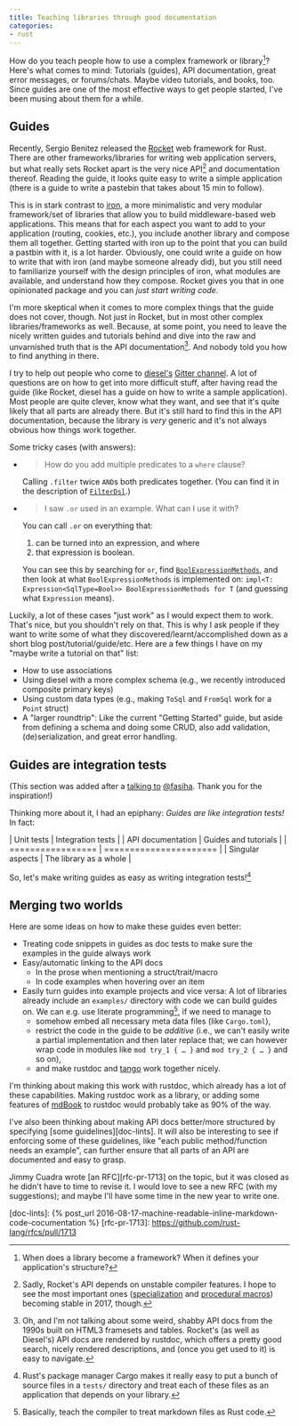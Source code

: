 ```yaml
---
title: Teaching libraries through good documentation
categories:
- rust
---
```

How do you teach people how to use a complex framework or library[^framework-or-library]? Here's what comes to mind: Tutorials (guides), API documentation, great error messages, or forums/chats. Maybe video tutorials, and books, too. Since guides are one of the most effective ways to get people started, I've been musing about them for a while.

[^framework-or-library]: When does a library become a framework? When it defines your application's structure?

## Guides

Recently, Sergio Benitez released the [Rocket] web framework for Rust. There are other frameworks/libraries for writing web application servers, but what really sets Rocket apart is the very nice API[^nightly] and documentation thereof. Reading the guide, it looks quite easy to write a simple application (there is a guide to write a pastebin that takes about 15 min to follow).

[Rocket]: https://rocket.rs

[^nightly]: Sadly, Rocket's API depends on unstable compiler features. I hope to see the most important ones ([specialization] and [procedural macros]) becoming stable in 2017, though.

[specialization]: https://github.com/rust-lang/rfcs/blob/90240c53f2a223fd0c24712fcce50ccd0b8bc850/text/1210-impl-specialization.md
[procedural macros]: https://github.com/rust-lang/rfcs/blob/90240c53f2a223fd0c24712fcce50ccd0b8bc850/text/1566-proc-macros.md

This is in stark contrast to [iron], a more minimalistic and very modular framework/set of libraries that allow you to build middleware-based web applications. This means that for each aspect you want to add to your application (routing, cookies, etc.), you include another library and compose them all together. Getting started with iron up to the point that you can build a pastbin with it, is a lot harder. Obviously, one could write a guide on how to write that with iron (and maybe someone already did), but you still need to familiarize yourself with the design principles of iron, what modules are available, and understand how they compose. Rocket gives you that in one opinionated package and you can *just start writing code.*

[iron]: http://ironframework.io

I'm more skeptical when it comes to more complex things that the guide does not cover, though. Not just in Rocket, but in most other complex libraries/frameworks as well. Because, at some point, you need to leave the nicely written guides and tutorials behind and dive into the raw and unvarnished truth that is the API documentation[^rustdoc]. And nobody told you how to find anything in there.

[^rustdoc]: Oh, and I'm not talking about some weird, shabby API docs from the 1990s built on HTML3 framesets and tables. Rocket's (as well as Diesel's) API docs are rendered by rustdoc, which offers a pretty good search, nicely rendered descriptions, and (once you get used to it) is easy to navigate.

I try to help out people who come to [diesel's][diesel] [Gitter channel][diesel-gitter]. A lot of questions are on how to get into more difficult stuff, after having read the guide (like Rocket, diesel has a guide on how to write a sample application). Most people are quite clever, know what they want, and see that it's quite likely that all parts are already there. But it's still hard to find this in the API documentation, because the library is *very* generic and it's not always obvious how things work together.

[diesel]: http://diesel.rs
[diesel-gitter]: https://gitter.im/diesel-rs/diesel

Some tricky cases (with answers):

- > How do you add multiple predicates to a `where` clause?

	Calling `.filter` twice `AND`s both predicates together. (You can find it in the description of [`FilterDsl`].)
- > I saw `.or` used in an example. What can I use it with?

	You can call `.or` on everything that:
	1. can be turned into an expression, and where 
	2. that expression is boolean. 

	You can see this by searching for `or`, find [`BoolExpressionMethods`], and then look at what `BoolExpressionMethods` is implemented on: `impl<T: Expression<SqlType=Bool>> BoolExpressionMethods for T` (and guessing what `Expression` means).

[`FilterDsl`]: https://docs.rs/diesel/0.9.1/diesel/prelude/trait.FilterDsl.html
[`BoolExpressionMethods`]: https://docs.rs/diesel/0.9.1/diesel/expression/expression_methods/bool_expression_methods/trait.BoolExpressionMethods.html

Luckily, a lot of these cases "just work" as I would expect them to work. That's nice, but you shouldn't rely on that. This is why I ask people if they want to write some of what they discovered/learnt/accomplished down as a short blog post/tutorial/guide/etc. Here are a few things I have on my "maybe write a tutorial on that" list:

- How to use associations
- Using diesel with a more complex schema (e.g., we recently introduced composite primary keys)
- Using custom data types (e.g., making `ToSql` and `FromSql` work for a `Point` struct)
- A "larger roundtrip": Like the current "Getting Started" guide, but aside from defining a schema and doing some CRUD, also add validation, (de)serialization, and great error handling.

## Guides are integration tests

(This section was added after a [talking to][issue4] [@fasiha]. Thank you for the inspiration!)

[issue4]: https://github.com/killercup/scribbles/issues/4
[@fasiha]: https://github.com/fasiha

Thinking more about it, I had an epiphany: *Guides are like integration tests!* In fact:

| Unit tests        | Integration tests      |
| API documentation | Guides and tutorials   |
| ================= | ====================== |
| Singular aspects  | The library as a whole |

So, let's make writing guides as easy as writing integration tests![^cargo-tests]

[^cargo-tests]: Rust's package manager Cargo makes it really easy to put a bunch of source files in a `tests/` directory and treat each of these files as an application that depends on your library.

## Merging two worlds

Here are some ideas on how to make these guides even better:

- Treating code snippets in guides as doc tests to make sure the examples in the guide always work
- Easy/automatic linking to the API docs
	- In the prose when mentioning a struct/trait/macro
	- In code examples when hovering over an item
- Easily turn guides into example projects and vice versa: A lot of libraries already include an `examples/` directory with code we can build guides on. We can e.g. use literate programming[^rs-md], if we need to manage to
	- somehow embed all necessary meta data files (like `Cargo.toml`),
	- restrict the code in the guide to be _additive_ (i.e., we can't easily write a partial implementation and then later replace that; we can however wrap code in modules like `mod try_1 { … }` and `mod try_2 { … }` and so on),
	- and make rustdoc and [tango] work together nicely.

[^rs-md]: Basically, teach the compiler to treat markdown files as Rust code.

[tango]: https://github.com/pnkfelix/tango

I'm thinking about making this work with rustdoc, which already has a lot of these capabilities. Making rustdoc work as a library, or adding some features of [mdBook] to rustdoc would probably take as 90% of the way.

[mdBook]: https://github.com/azerupi/mdBook

I've also been thinking about making API docs better/more structured by specifying [some guidelines][doc-lints]. It will also be interesting to see if enforcing some of these guidelines, like "each public method/function needs an example", can further ensure that all parts of an API are documented and easy to grasp.

Jimmy Cuadra wrote [an RFC][rfc-pr-1713] on the topic, but it was closed as he didn't have to time to revise it. I would love to see a new RFC (with my suggestions); and maybe I'll have some time in the new year to write one.

[doc-lints]: {% post_url 2016-08-17-machine-readable-inline-markdown-code-cocumentation %}
[rfc-pr-1713]: https://github.com/rust-lang/rfcs/pull/1713
